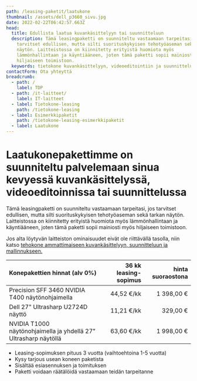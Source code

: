 ```yaml
---
path: /leasing-paketit/laatukone
thumbnail: /assets/dell_p3660_sivu.jpg
date: 2022-02-22T06:42:57.663Z
head:
  title: Edullista laatua kuvankäsittelyyn tai suunnitteluun
  description: Tämä leasingpaketti on suunniteltu vastaamaan tarpeitasi, jos
    tarvitset edullisen, mutta silti suorituskykyisen tehotyöaseman sekä tarkan
    näytön. Laitteistossa on kiinnitetty erityistä huomiota myös
    lämmönhallintaan ja käyntiääneen, joten tämä paketti sopii mainiosti myös
    hiljaiseen toimistoon.
  keywords: tietokone kuvankäsittelyyn, videoeditointiin ja suunnitteluun
contactForm: Ota yhteyttä
breadcrumb:
  - path: /
    label: TDP
  - path: /it-laitteet/
    label: IT-laitteet
  - label: Tietokone-leasing
    path: /tietokone-leasing
  - label: Esimerkkipaketit
    path: /tietokone-leasing-esimerkkipaketit
  - label: Laatukone
---
```

# Laatukonepakettimme on suunniteltu palvelemaan sinua kevyessä kuvankäsittelyssä,  videoeditoinnissa tai suunnittelussa

Tämä leasingpaketti on suunniteltu vastaamaan tarpeitasi, jos tarvitset edullisen, mutta silti suorituskykyisen tehotyöaseman sekä tarkan näytön. Laitteistossa on kiinnitetty erityistä huomiota myös lämmönhallintaan ja käyntiääneen, joten tämä paketti sopii mainiosti myös hiljaiseen toimistoon.

Jos alta löytyvän laitteiston ominaisuudet eivät ole riittävällä tasolla, niin katso <a href="leasing-paketit/tehokone">tehokone ammattimaiseen kuvankäsittelyyn, suunnitteluun ja mallinnukseen.</a>

| Konepakettien hinnat (alv 0%)                         | 36 kk leasing-sopimus | hinta suoraostona |
| :---------------------------------------------------- | --------------------: | ----------------: |
| Precision SFF 3460 NVIDIA T400 näytönohjaimella      | 44,52 €/kk            | 1 398,00 €        |
| Dell 27" Ultrasharp U2724D näyttö                    | 11,21 €/kk            | 329,00 €          |
| NVIDIA T1000 näytönohjaimella ja yhdellä 27" Ultrasharp näytöllä | 63,60 €/kk | 1 998,00 €        |


* Leasing-sopimuksen pituus 3 vuotta (vaihtoehtoina 1-5 vuotta)
* Kysy tarjous usean koneen paketista
* Sisältää esiasennuksen ja toimituksen
* Paketti voidaan räätälöidä vastaamaan teidän tarpeitanne

<Cards cardsPerRow="2" cards='[{"bgColor":"lightest","title":"Dell Precision 3460","linkBgColor":"darkest","image":"/assets/dell_p3660_sivu.jpg","content":"Tehokkaalla suorittimella ja erinomaisella grafiikkateholla varustettu pitkän elinkaaren kone kevyeeseen kuvankäsittelyyn, suunnitteluun ja muotoiluun.\n\nErittäin hiljainen ja helposti laajennettavissa usean näytön kokoonpanoihin.\n\n* Intel Core i7 16-ydinprosessori\n* Windows 11 Professional 64 bit\n* Integoitu Intel UHD 770-näytönohjain\n*  16 Gt muistia, 512GB M.2 NVMe SSD kiintolevy, 5 x USB (2.0, 3.2 Gen 1 ja Gen 2), 4 x USB-C (gen 2, 2x2), 2 x DP\n* Integroitu muistikortinlukija / Optinen asema DVD+/-RW\n* 3 vuoden onsite-huolto ja Tekninen tuki – puhelinneuvonta – 1 vuosi\n* Valmistajan tuotekoodi: FFGG5"},{"bgColor":"lightest","title":"Dell 27\" Ultrasharp U2724D QHD/16:9/IPS/HAS/PIVOT/MST","linkBgColor":"darkest","content":"Dell Ultrasharp U2724D vastaa vaativan-käyttäjän tarpeisiin QHD-tarkkuudella ja kattavilla ominaisuuksillaan\n\nLED-taustavalaistussa 27” IPS laajakuvanäytössä on huipputarkka kuva ja alhainen virrankulutus. Monipuolisesti säädettävä PIVOT jalusta ja korkeudensäätö","image":"/assets/dell_dell-u2722d_int_1.jpg"}]' />